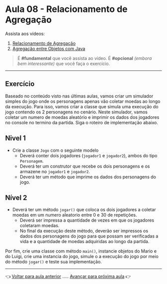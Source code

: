 # Aula 08 - Relacionamento de Agregação

Assista aos vídeos: 

  1. [Relacionamento de Agregação](https://youtu.be/ERdvijGtrq0?t=61)
  1. [Agregação entre Objetos com Java](https://youtu.be/8R9RpqpXI_c?t=34)

> É **#fundamental** que você assista ao vídeo. É **#opcional** _(embora bem interessante)_ que você faça o exercício.

---

## Exercício

Baseado no conteúdo visto nas últimas aulas, vamos criar um simulador simples do jogo onde os personagens apenas vão coletar moedas ao longo da execução. Para isso, vamos criar a classe que simula uma execução do jogo contendo os 2 personagens no cenário. Neste simulador, vamos coletar um numero de moedas aleatório e imprimir os dados dos jogadores no console no termino da partida. Siga o roteiro de implementação abaixo.

## Nivel 1
* Crie a classe `Jogo` com o seguinte modelo
  * Deverá conter dois jogadores (`jogador1` e `jogador2`), ambos do tipo `Personagem`.
  * Deverá ter um construtor que recebe os dois personagens e os armazene no `jogador1` e `jogador2`.
  * Deverá ter um método que imprime os dados dos personagens do jogo.

## Nível 2
  * Deverá ter um método `jogar()` que coloca os dois jogadores a coletar moedas em um numero aleatorio entre 0 e 30 de repetições.
    * Deverá ser impressa a quantidade de vezes em que os jogadores coletaram moedas.
    * No final da execução deste método, deverão ser impressos os dados dos personagens do jogo para que possam ser verificadas a vida e a quantidade de moedas adquiridas ao longo da partida.

Por fim, crie uma classe com método `main()`, instancie objetos do Mario e do Luigi, crie uma instancia do jogo, simule o a execução do jogo por meio do método `jogar()` e teste sua implementação.

---

👈 [Voltar para aula anterior](../aula07/aula.md) ..... [Avançar para próxima aula](../aula09/aula.md) 👉    